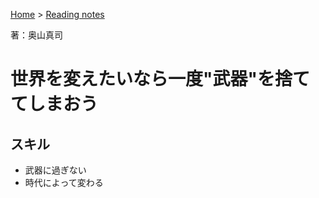 <style>section h1 { color: #069; }</style>

[Home](/) > [Reading notes](/reading_notes/)

著：奥山真司

世界を変えたいなら一度"武器"を捨ててしまおう
===

## スキル

* 武器に過ぎない
* 時代によって変わる
